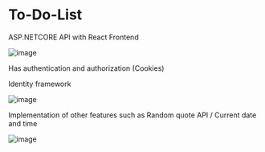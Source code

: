 ﻿# To-Do-List
 ASP.NETCORE API with React Frontend

 
![image](https://github.com/user-attachments/assets/0bc7ded1-72d8-429c-85a4-7b164973c382)


Has authentication and authorization (Cookies)

Identity framework

![image](https://github.com/user-attachments/assets/0fc98d55-19b7-46b7-8987-e529cda292ce)

Implementation of other features such as Random quote API / Current date and time

![image](https://github.com/user-attachments/assets/96ed2235-b4b7-47b3-a683-95431a2c026c)

